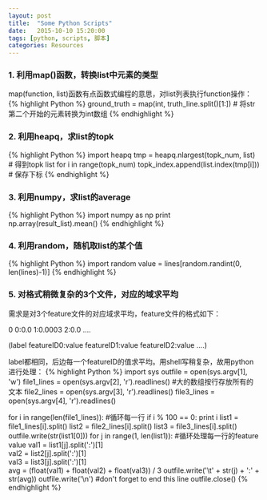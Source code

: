 ```yaml
---
layout: post
title:  "Some Python Scripts"
date:   2015-10-10 15:20:00
tags: [python, scripts, 脚本]
categories: Resources
---
```


### 1. 利用map()函数，转换list中元素的类型
map(function, list)函数有点函数式编程的意思，对list列表执行function操作：
{% highlight Python %}
ground_truth = map(int, truth_line.split()[1:])  # 将str第二个开始的元素转换为int数组
{% endhighlight %}

### 2. 利用heapq，求list的topk
{% highlight Python %}
import heapq
tmp = heapq.nlargest(topk_num, list)  # 得到topk list
for i in range(topk_num)
	topk_index.append(list.index(tmp[i]))  # 保存下标
{% endhighlight %}

### 3. 利用numpy，求list的average
{% highlight Python %}
import numpy as np
print np.array(result_list).mean()
{% endhighlight %}

### 4. 利用random，随机取list的某个值
{% highlight Python %}
import random
value = lines[random.randint(0, len(lines)-1)]
{% endhighlight %}

### 5. 对格式稍微复杂的3个文件，对应的域求平均
需求是对3个feature文件的对应域求平均，feature文件的格式如下：

0 0:0.0 1:0.0003 2:0.0 ....

(label featureID0:value featureID1:value featureID2:value ....)

label都相同，后边每一个featureID的值求平均。用shell写稍复杂，故用python进行处理：
{% highlight Python %}
import sys
outfile = open(sys.argv[1], 'w')
file1_lines = open(sys.argv[2], 'r').readlines() #大的数组按行存放所有的文本
file2_lines = open(sys.argv[3], 'r').readlines()
file3_lines = open(sys.argv[4], 'r').readlines()

for i in range(len(file1_lines)): #循环每一行
	if i % 100 == 0:
		print i
    list1 = file1_lines[i].split()
    list2 = file2_lines[i].split()
    list3 = file3_lines[i].split()
    outfile.write(str(list1[0]))
    for j in range(1, len(list1)): #循环处理每一行的feature value
	    val1 = list1[j].split(':')[1]   
	    val2 = list2[j].split(':')[1]   
	    val3 = list3[j].split(':')[1]   
	    avg = (float(val1) + float(val2) + float(val3)) / 3
	    outfile.write('\t' + str(j) + ':' + str(avg))
    outfile.write('\n')  #don't forget to end this line
outfile.close()
{% endhighlight %}